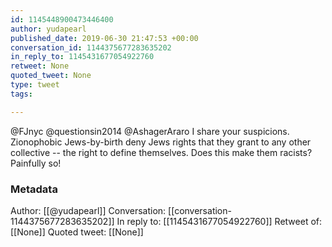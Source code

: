 ```yaml
---
id: 1145448900473446400
author: yudapearl
published_date: 2019-06-30 21:47:53 +00:00
conversation_id: 1144375677283635202
in_reply_to: 1145431677054922760
retweet: None
quoted_tweet: None
type: tweet
tags:

---
```


@FJnyc @questionsin2014 @AshagerAraro I share your suspicions. Zionophobic Jews-by-birth deny Jews rights that they grant to any other collective -- the right to define themselves. Does this make them racists? Painfully so!

### Metadata

Author: [[@yudapearl]]
Conversation: [[conversation-1144375677283635202]]
In reply to: [[1145431677054922760]]
Retweet of: [[None]]
Quoted tweet: [[None]]
